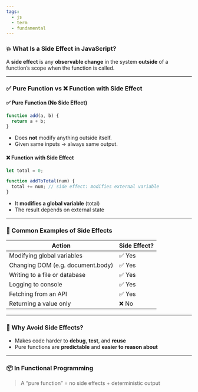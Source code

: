 ```yaml
---
tags:
  - js
  - term
  - fundamental
---
```


### **💥 What Is a Side Effect in JavaScript?**

A **side effect** is any **observable change** in the system **outside** of a function’s scope when the function is called.

---

### **✅ Pure Function vs ❌ Function with Side Effect**

#### **✅ Pure Function (No Side Effect)**

```js
function add(a, b) {
  return a + b;
}
```

- Does **not** modify anything outside itself.
- Given same inputs → always same output.

#### **❌ Function with Side Effect**

```js
let total = 0;

function addToTotal(num) {
  total += num; // side effect: modifies external variable
}
```

- It **modifies a global variable** (total)
- The result depends on external state

---

### **🔁 Common Examples of Side Effects**

|**Action**|**Side Effect?**|
|---|---|
|Modifying global variables|✅ Yes|
|Changing DOM (e.g. document.body)|✅ Yes|
|Writing to a file or database|✅ Yes|
|Logging to console|✅ Yes|
|Fetching from an API|✅ Yes|
|Returning a value only|❌ No|

---

### **🧠 Why Avoid Side Effects?**

- Makes code harder to **debug**, **test**, and **reuse**
- Pure functions are **predictable** and **easier to reason about**

---

### **📦 In Functional Programming**

> A “pure function” = no side effects + deterministic output
